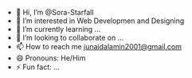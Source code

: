 - 👋 Hi, I’m @Sora-Starfall
- 👀 I’m interested in Web Developmen and Designing
- 🌱 I’m currently learning ...
- 💞️ I’m looking to collaborate on ...
- 📫 How to reach me junaidalamin2001@gmail.com
- 😄 Pronouns: He/Him
- ⚡ Fun fact: ...

<!---
Sora-Starfall/Sora-Starfall is a ✨ special ✨ repository because its `README.md` (this file) appears on your GitHub profile.
You can click the Preview link to take a look at your changes.
--->
